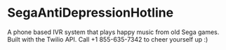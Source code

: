 # SegaAntiDepressionHotline
A phone based IVR system that plays happy music from old Sega games. Built with the Twilio API. Call +1 855-635-7342 to cheer yourself up :)
